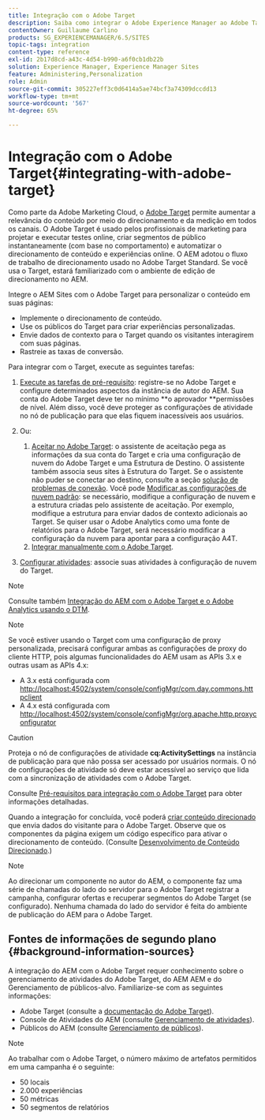 ```yaml
---
title: Integração com o Adobe Target
description: Saiba como integrar o Adobe Experience Manager ao Adobe Target.
contentOwner: Guillaume Carlino
products: SG_EXPERIENCEMANAGER/6.5/SITES
topic-tags: integration
content-type: reference
exl-id: 2b17d8cd-a43c-4d54-b990-a6f0cb1db22b
solution: Experience Manager, Experience Manager Sites
feature: Administering,Personalization
role: Admin
source-git-commit: 305227eff3c0d6414a5ae74bcf3a74309dccdd13
workflow-type: tm+mt
source-wordcount: '567'
ht-degree: 65%

---
```


# Integração com o Adobe Target{#integrating-with-adobe-target}

Como parte da Adobe Marketing Cloud, o [Adobe Target](https://www.adobe.com/ro/solutions/testing-targeting/testandtarget.html) permite aumentar a relevância do conteúdo por meio do direcionamento e da medição em todos os canais. O Adobe Target é usado pelos profissionais de marketing para projetar e executar testes online, criar segmentos de público instantaneamente (com base no comportamento) e automatizar o direcionamento de conteúdo e experiências online. O AEM adotou o fluxo de trabalho de direcionamento usado no Adobe Target Standard. Se você usa o Target, estará familiarizado com o ambiente de edição de direcionamento no AEM.

Integre o AEM Sites com o Adobe Target para personalizar o conteúdo em suas páginas:

* Implemente o direcionamento de conteúdo.
* Use os públicos do Target para criar experiências personalizadas.
* Envie dados de contexto para o Target quando os visitantes interagirem com suas páginas.
* Rastreie as taxas de conversão.

Para integrar com o Target, execute as seguintes tarefas:

1. [Execute as tarefas de pré-requisito](/help/sites-administering/target-requirements.md): registre-se no Adobe Target e configure determinados aspectos da instância de autor do AEM. Sua conta do Adobe Target deve ter no mínimo **o aprovador **permissões de nível. Além disso, você deve proteger as configurações de atividade no nó de publicação para que elas fiquem inacessíveis aos usuários.

1. Ou:

   1. [Aceitar no Adobe Target](/help/sites-administering/opt-in.md): o assistente de aceitação pega as informações da sua conta do Target e cria uma configuração de nuvem do Adobe Target e uma Estrutura de Destino. O assistente também associa seus sites à Estrutura do Target. Se o assistente não puder se conectar ao destino, consulte a seção [solução de problemas de conexão](/help/sites-administering/target-configuring.md#troubleshooting-target-connection-problems). Você pode [Modificar as configurações de nuvem padrão](/help/sites-administering/target-configuring.md#modifying-the-opt-in-wizard-configurations): se necessário, modifique a configuração de nuvem e a estrutura criadas pelo assistente de aceitação. Por exemplo, modifique a estrutura para enviar dados de contexto adicionais ao Target. Se quiser usar o Adobe Analytics como uma fonte de relatórios para o Adobe Target, será necessário modificar a configuração da nuvem para apontar para a configuração A4T.
   1. [Integrar manualmente com o Adobe Target](/help/sites-administering/target-configuring.md#manually-integrating-with-adobe-target).

1. [Configurar atividades](/help/sites-authoring/activitylib.md): associe suas atividades à configuração de nuvem do Target.

>[!NOTE]
>
>Consulte também [Integração do AEM com o Adobe Target e o Adobe Analytics usando o DTM](https://helpx.adobe.com/experience-manager/using/integrate-digital-marketing-solutions.html).

>[!NOTE]
>
>Se você estiver usando o Target com uma configuração de proxy personalizada, precisará configurar ambas as configurações de proxy do cliente HTTP, pois algumas funcionalidades do AEM usam as APIs 3.x e outras usam as APIs 4.x:
>
>* A 3.x está configurada com [http://localhost:4502/system/console/configMgr/com.day.commons.httpclient](http://localhost:4502/system/console/configMgr/com.day.commons.httpclient)
>* A 4.x está configurada com [http://localhost:4502/system/console/configMgr/org.apache.http.proxyconfigurator](http://localhost:4502/system/console/configMgr/org.apache.http.proxyconfigurator)
>

>[!CAUTION]
>
>Proteja o nó de configurações de atividade **cq:ActivitySettings** na instância de publicação para que não possa ser acessado por usuários normais. O nó de configurações de atividade só deve estar acessível ao serviço que lida com a sincronização de atividades com o Adobe Target.
>
>Consulte [Pré-requisitos para integração com o Adobe Target](/help/sites-administering/target-requirements.md#securing-the-activity-settings-node) para obter informações detalhadas.

Quando a integração for concluída, você poderá [criar conteúdo direcionado](/help/sites-authoring/content-targeting-touch.md) que envia dados do visitante para o Adobe Target. Observe que os componentes da página exigem um código específico para ativar o direcionamento de conteúdo. (Consulte [Desenvolvimento de Conteúdo Direcionado](/help/sites-developing/target.md).)

>[!NOTE]
>
>Ao direcionar um componente no autor do AEM, o componente faz uma série de chamadas do lado do servidor para o Adobe Target registrar a campanha, configurar ofertas e recuperar segmentos do Adobe Target (se configurado). Nenhuma chamada do lado do servidor é feita do ambiente de publicação do AEM para o Adobe Target.

## Fontes de informações de segundo plano {#background-information-sources}

A integração do AEM com o Adobe Target requer conhecimento sobre o gerenciamento de atividades do Adobe Target, do AEM AEM e do Gerenciamento de públicos-alvo. Familiarize-se com as seguintes informações:

* Adobe Target (consulte a [documentação do Adobe Target](https://experienceleague.adobe.com/docs/target/using/target-home.html?lang=pt-BR)).
* Console de Atividades do AEM (consulte [Gerenciamento de atividades](/help/sites-authoring/activitylib.md)).
* Públicos do AEM (consulte [Gerenciamento de públicos](/help/sites-authoring/managing-audiences.md)).

>[!NOTE]
>
>Ao trabalhar com o Adobe Target, o número máximo de artefatos permitidos em uma campanha é o seguinte:
>
>* 50 locais
>* 2.000 experiências
>* 50 métricas
>* 50 segmentos de relatórios
>
